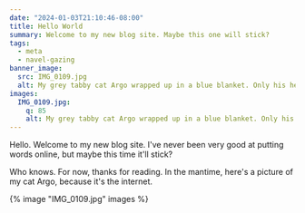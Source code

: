 ```yaml
---
date: "2024-01-03T21:10:46-08:00"
title: Hello World
summary: Welcome to my new blog site. Maybe this one will stick?
tags:
  - meta
  - navel-gazing
banner_image:
  src: IMG_0109.jpg
  alt: My grey tabby cat Argo wrapped up in a blue blanket. Only his head is visible.
images: 
  IMG_0109.jpg:
    q: 85
    alt: My grey tabby cat Argo wrapped up in a blue blanket. Only his head is visible.
---
```


Hello. Welcome to my new blog site. I've never been very good at putting words online, but maybe this time it'll stick?

Who knows. For now, thanks for reading. In the mantime, here's a picture of my cat Argo, because it's the internet.

{% image "IMG_0109.jpg" images %}